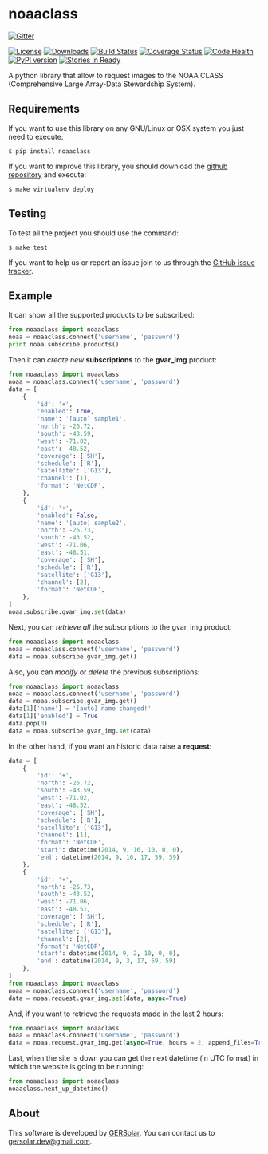 noaaclass
=========

[![Gitter](https://badges.gitter.im/Join%20Chat.svg)](https://gitter.im/gersolar/noaaclass?utm_source=badge&utm_medium=badge&utm_campaign=pr-badge&utm_content=badge)

[![License](https://img.shields.io/pypi/l/noaaclass.svg)](https://raw.githubusercontent.com/gersolar/noaaclass/master/LICENSE) [![Downloads](https://img.shields.io/pypi/dm/noaaclass.svg)](https://pypi.python.org/pypi/noaaclass/) [![Build Status](https://travis-ci.org/gersolar/noaaclass.svg?branch=master)](https://travis-ci.org/gersolar/noaaclass) [![Coverage Status](https://coveralls.io/repos/gersolar/noaaclass/badge.png)](https://coveralls.io/r/gersolar/noaaclass) [![Code Health](https://landscape.io/github/gersolar/noaaclass/master/landscape.png)](https://landscape.io/github/gersolar/noaaclass/master) [![PyPI version](https://badge.fury.io/py/noaaclass.svg)](http://badge.fury.io/py/noaaclass)
[![Stories in Ready](https://badge.waffle.io/gersolar/noaaclass.png?label=ready&title=Ready)](https://waffle.io/gersolar/noaaclass)

A python library that allow to request images to the NOAA CLASS (Comprehensive Large Array-Data Stewardship System).


Requirements
------------

If you want to use this library on any GNU/Linux or OSX system you just need to execute:

    $ pip install noaaclass

If you want to improve this library, you should download the [github repository](https://github.com/gersolar/noaaclass) and execute:

    $ make virtualenv deploy


Testing
-------

To test all the project you should use the command:

    $ make test

If you want to help us or report an issue join to us through the [GitHub issue tracker](https://github.com/gersolar/noaaclass/issues).


Example
--------

It can show all the supported products to be subscribed:

```python
from noaaclass import noaaclass
noaa = noaaclass.connect('username', 'password')
print noaa.subscribe.products()
```

Then it can *create new* **subscriptions** to the **gvar_img** product:

```python
from noaaclass import noaaclass
noaa = noaaclass.connect('username', 'password')
data = [
    {
        'id': '+',
        'enabled': True,
        'name': '[auto] sample1',
        'north': -26.72,
        'south': -43.59,
        'west': -71.02,
        'east': -48.52,
        'coverage': ['SH'],
        'schedule': ['R'],
        'satellite': ['G13'],
        'channel': [1],
        'format': 'NetCDF',
    },
    {
        'id': '+',
        'enabled': False,
        'name': '[auto] sample2',
        'north': -26.73,
        'south': -43.52,
        'west': -71.06,
        'east': -48.51,
        'coverage': ['SH'],
        'schedule': ['R'],
        'satellite': ['G13'],
        'channel': [2],
        'format': 'NetCDF',
    },
]
noaa.subscribe.gvar_img.set(data)
```

Next, you can *retrieve all* the subscriptions to the gvar_img product: 

```python
from noaaclass import noaaclass
noaa = noaaclass.connect('username', 'password')
data = noaa.subscribe.gvar_img.get()
```

Also, you can *modify* or *delete* the previous subscriptions:

```python
from noaaclass import noaaclass
noaa = noaaclass.connect('username', 'password')
data = noaa.subscribe.gvar_img.get()
data[1]['name'] = '[auto] name changed!'
data[1]['enabled'] = True
data.pop(0)
data = noaa.subscribe.gvar_img.set(data)
```

In the other hand, if you want an historic data raise a **request**:

```python
data = [
    {
        'id': '+',
        'north': -26.72,
        'south': -43.59,
        'west': -71.02,
        'east': -48.52,
        'coverage': ['SH'],
        'schedule': ['R'],
        'satellite': ['G13'],
        'channel': [1],
        'format': 'NetCDF',
        'start': datetime(2014, 9, 16, 10, 0, 0),
        'end': datetime(2014, 9, 16, 17, 59, 59)
    },
    {
        'id': '+',
        'north': -26.73,
        'south': -43.52,
        'west': -71.06,
        'east': -48.51,
        'coverage': ['SH'],
        'schedule': ['R'],
        'satellite': ['G13'],
        'channel': [2],
        'format': 'NetCDF',
        'start': datetime(2014, 9, 2, 10, 0, 0),
        'end': datetime(2014, 9, 3, 17, 59, 59)
    },
]
from noaaclass import noaaclass
noaa = noaaclass.connect('username', 'password')
data = noaa.request.gvar_img.set(data, async=True)
```

And, if you want to retrieve the requests made in the last 2 hours:

```python
from noaaclass import noaaclass
noaa = noaaclass.connect('username', 'password')
data = noaa.request.gvar_img.get(async=True, hours = 2, append_files=True)
```

Last, when the site is down you can get the next datetime (in UTC format) in which the website is going to be running:

```python
from noaaclass import noaaclass
noaaclass.next_up_datetime()
```


About
-----

This software is developed by [GERSolar](http://www.gersol.unlu.edu.ar/). You can contact us to [gersolar.dev@gmail.com](mailto:gersolar.dev@gmail.com).

